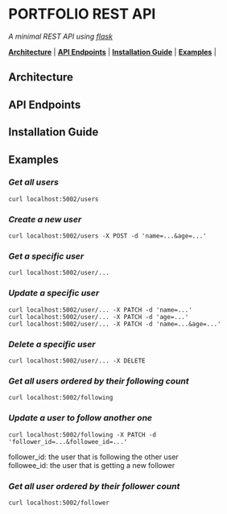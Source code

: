 # PORTFOLIO REST API
*A minimal REST API using [flask](https://flask.palletsprojects.com/en/2.1.x/)*

[**Architecture**](#architecture) |
[**API Endpoints**](#api-endpoints) |
[**Installation Guide**](#installation-guide) |
[**Examples**](#examples) |




## **Architecture**

## **API Endpoints**

## **Installation Guide**

## **Examples** 

### ***Get all users***
```
curl localhost:5002/users
```
### ***Create a new user***
```
curl localhost:5002/users -X POST -d 'name=...&age=...'
```
### ***Get a specific user***
```
curl localhost:5002/user/... 
```
### ***Update a specific user***
```
curl localhost:5002/user/... -X PATCH -d 'name=...'
curl localhost:5002/user/... -X PATCH -d 'age=...'
curl localhost:5002/user/... -X PATCH -d 'name=...&age=...'
```
### ***Delete a specific user***
```
curl localhost:5002/user/... -X DELETE
```
### ***Get all users ordered by their following count***
```
curl localhost:5002/following
```
### ***Update a user to follow another one***
```
curl localhost:5002/following -X PATCH -d 'follower_id=...&followee_id=...'
```
follower_id: the user that is following the other user  
followee_id: the user that is getting a new follower
### ***Get all user ordered by their follower count***
```
curl localhost:5002/follower 
```

